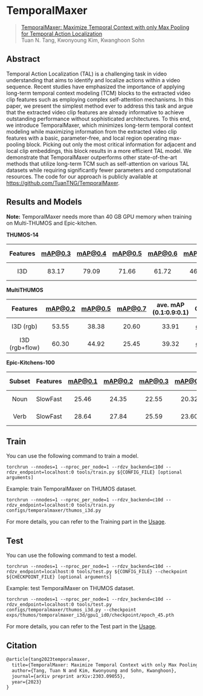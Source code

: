 # TemporalMaxer

> [TemporalMaxer: Maximize Temporal Context with only Max Pooling for Temporal Action Localization](https://arxiv.org/abs/2303.09055)  
> Tuan N. Tang, Kwonyoung Kim, Kwanghoon Sohn

<!-- [ALGORITHM] -->

## Abstract

Temporal Action Localization (TAL) is a challenging task in video understanding that aims to identify and localize actions within a video sequence. Recent studies have emphasized the importance of applying long-term temporal context modeling (TCM) blocks to the extracted video clip features such as employing complex self-attention mechanisms. In this paper, we present the simplest method ever to address this task and argue that the extracted video clip features are already informative to achieve outstanding performance without sophisticated architectures. To this end, we introduce TemporalMaxer, which minimizes long-term temporal context modeling while maximizing information from the extracted video clip features with a basic, parameter-free, and local region operating max-pooling block. Picking out only the most critical information for adjacent and local clip embeddings, this block results in a more efficient TAL model. We demonstrate that TemporalMaxer outperforms other state-of-the-art methods that utilize long-term TCM such as self-attention on various TAL datasets while requiring significantly fewer parameters and computational resources. The code for our approach is publicly available at https://github.com/TuanTNG/TemporalMaxer.

## Results and Models

**Note:** TemporalMaxer needs more than 40 GB GPU memory when training on Multi-THUMOS and Epic-kitchen.

**THUMOS-14**

| Features | mAP@0.3 | mAP@0.4 | mAP@0.5 | mAP@0.6 | mAP@0.7 | ave. mAP |         Config          |                                                                                          Download                                                                                          |
| :------: | :-----: | :-----: | :-----: | :-----: | :-----: | :------: | :---------------------: | :----------------------------------------------------------------------------------------------------------------------------------------------------------------------------------------: |
|   I3D    |  83.17  |  79.09  |  71.66  |  61.72  |  46.00  |  68.33   | [config](thumos_i3d.py) | [model](https://drive.google.com/file/d/1Qh1CBphRbU0R07FRLk1nkQ_g53na6WLv/view?usp=sharing)   \| [log](https://drive.google.com/file/d/1jQPUKp4X1amda1NJ2AuzK1SDxiT7pbxc/view?usp=sharing) |

**MultiTHUMOS**

|    Features    | mAP@0.2 | mAP@0.5 | mAP@0.7 | ave. mAP (0.1:0.9:0.1) |              Config              |                                                                                          Download                                                                                          |
| :------------: | :-----: | :-----: | :-----: | :--------------------: | :------------------------------: | :----------------------------------------------------------------------------------------------------------------------------------------------------------------------------------------: |
|   I3D (rgb)    |  53.55  |  38.38  |  20.60  |         33.91          | [config](multithumos_i3d_rgb.py) | [model](https://drive.google.com/file/d/1l2YnyNx_nYjGH-y-eEV62wsQ7DUR-qmo/view?usp=sharing)   \| [log](https://drive.google.com/file/d/1YuTjv89l-A4mmUafuZVZtuKEQ22mUL29/view?usp=sharing) |
| I3D (rgb+flow) |  60.30  |  44.92  |  25.45  |         39.32          |   [config](multithumos_i3d.py)   | [model](https://drive.google.com/file/d/1n1ZMSmn3mRmrF4CFYFoLTq8M3pRhtLcF/view?usp=sharing)   \| [log](https://drive.google.com/file/d/1mc1JifZDfqfvX6cjChE8O3vKtgCf_TbC/view?usp=sharing) |

**Epic-Kitchens-100**

| Subset | Features | mAP@0.1 | mAP@0.2 | mAP@0.3 | mAP@0.4 | mAP@0.5 | ave. mAP |                  Config                  |                                                                                          Download                                                                                          |
| :----: | :------: | :-----: | :-----: | :-----: | :-----: | :-----: | :------: | :--------------------------------------: | :----------------------------------------------------------------------------------------------------------------------------------------------------------------------------------------: |
|  Noun  | SlowFast |  25.46  |  24.35  |  22.55  |  20.32  |  17.08  |  21.96   | [config](epic_kitchens_slowfast_noun.py) | [model](https://drive.google.com/file/d/17Iuc5RHMje1BW8XnECIkeKX7q_BNvNXo/view?usp=sharing)   \| [log](https://drive.google.com/file/d/1taY9F7x2avb0jTRsiGdwCNepuYQ9wi9u/view?usp=sharing) |
|  Verb  | SlowFast |  28.64  |  27.84  |  25.59  |  23.60  |  19.69  |  25.07   | [config](epic_kitchens_slowfast_verb.py) | [model](https://drive.google.com/file/d/1OaECxAV_HS6WBTb30tZFFczhLziRVYdW/view?usp=sharing)   \| [log](https://drive.google.com/file/d/1LUR5vfzAcTW5WzDB1u3GPZgOfQ0HOF_3/view?usp=sharing) |


## Train

You can use the following command to train a model.

```shell
torchrun --nnodes=1 --nproc_per_node=1 --rdzv_backend=c10d --rdzv_endpoint=localhost:0 tools/train.py ${CONFIG_FILE} [optional arguments]
```

Example: train TemporalMaxer on THUMOS dataset.

```shell
torchrun --nnodes=1 --nproc_per_node=1 --rdzv_backend=c10d --rdzv_endpoint=localhost:0 tools/train.py configs/temporalmaxer/thumos_i3d.py
```

For more details, you can refer to the Training part in the [Usage](../../docs/en/usage.md).

## Test

You can use the following command to test a model.

```shell
torchrun --nnodes=1 --nproc_per_node=1 --rdzv_backend=c10d --rdzv_endpoint=localhost:0 tools/test.py ${CONFIG_FILE} --checkpoint ${CHECKPOINT_FILE} [optional arguments]
```

Example: test TemporalMaxer on THUMOS dataset.

```shell
torchrun --nnodes=1 --nproc_per_node=1 --rdzv_backend=c10d --rdzv_endpoint=localhost:0 tools/test.py configs/temporalmaxer/thumos_i3d.py --checkpoint exps/thumos/temporalmaxer_i3d/gpu1_id0/checkpoint/epoch_45.pth
```

For more details, you can refer to the Test part in the [Usage](../../docs/en/usage.md).

## Citation

```latex
@article{tang2023temporalmaxer,
  title={TemporalMaxer: Maximize Temporal Context with only Max Pooling for Temporal Action Localization},
  author={Tang, Tuan N and Kim, Kwonyoung and Sohn, Kwanghoon},
  journal={arXiv preprint arXiv:2303.09055},
  year={2023}
}
```